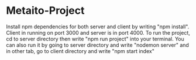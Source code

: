 # Metaito-Project
Install npm dependencies for both server and client by writing "npm install".
Client in running on port 3000 and server is in port 4000.
To run the project, cd to server directory then write "npm run project" into your terminal.
You can also run it by going to server directory and write "nodemon server" and 
in other tab, go to client directory and write "npm start index" 
